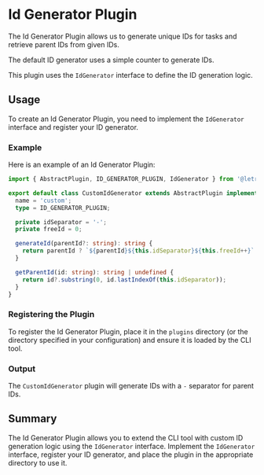 # Id Generator Plugin

The Id Generator Plugin allows us to generate unique IDs for tasks and retrieve parent IDs from given IDs.

The default ID generator uses a simple counter to generate IDs.

This plugin uses the `IdGenerator` interface to define the ID generation logic.

## Usage

To create an Id Generator Plugin, you need to implement the `IdGenerator` interface and register your ID generator.

### Example

Here is an example of an Id Generator Plugin:

```typescript
import { AbstractPlugin, ID_GENERATOR_PLUGIN, IdGenerator } from '@letrun/core';

export default class CustomIdGenerator extends AbstractPlugin implements IdGenerator {
  name = 'custom';
  type = ID_GENERATOR_PLUGIN;

  private idSeparator = '-';
  private freeId = 0;

  generateId(parentId?: string): string {
    return parentId ? `${parentId}${this.idSeparator}${this.freeId++}` : `${this.freeId++}`;
  }

  getParentId(id: string): string | undefined {
    return id?.substring(0, id.lastIndexOf(this.idSeparator));
  }
}
```

### Registering the Plugin

To register the Id Generator Plugin, place it in the `plugins` directory (or the directory specified in your configuration) and ensure it is loaded by the CLI tool.

### Output

The `CustomIdGenerator` plugin will generate IDs with a `-` separator for parent IDs.

## Summary

The Id Generator Plugin allows you to extend the CLI tool with custom ID generation logic using the `IdGenerator` interface.
Implement the `IdGenerator` interface, register your ID generator, and place the plugin in the appropriate directory to use it.
